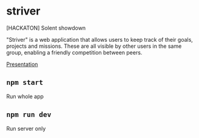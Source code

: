 # striver

[HACKATON] Solent showdown

"Striver" is a web application that allows users to keep track of their goals, projects and missions. These are all visible by other users in the same group, enabling a friendly competition between peers.

[Presentation](Strive.pdf)

## `npm start`

Run whole app

## `npm run dev`

Run server only
